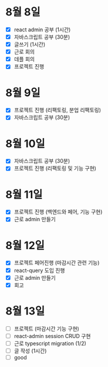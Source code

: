# 8월 8일

-  [x] react admin 공부 (1시간)
-  [x] 자바스크립트 공부 (30분)
-  [x] 글쓰기 (1시간)
-  [x] 근로 회의
-  [x] 데플 회의
-  [x] 프로젝트 진행

# 8월 9일

- [x] 프로젝트 진행 (리팩토링, 분업 리팩토링)
- [x] 자바스크립트 공부 (30분)

# 8월 10일

- [x] 자바스크립트 공부 (30분)
- [x] 프로젝트 진행 (리팩토링 및 기능 구현)

#  8월 11일

- [x] 프로젝트 진행 (백엔드와 페어, 기능 구현)
- [x] 근로 admin 만들기

# 8월 12일

- [x] 프로젝트 페어진행 (마감시간 관련 기능)
- [x] react-query 도입 진행
- [x] 근로 admin 만들기
- [x] 회고

# 8월 13일

- [ ] 프로젝트 (마감시간 기능 구현)
- [ ] react-admin session CRUD 구현
- [ ] 근로 typescript migration (1/2)
- [ ] 글 작성 (1시간)
- [ ] good
